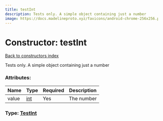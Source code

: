 ```yaml
---
title: testInt
description: Tests only. A simple object containing just a number
image: https://docs.madelineproto.xyz/favicons/android-chrome-256x256.png
---
```

# Constructor: testInt  
[Back to constructors index](index.md)



Tests only. A simple object containing just a number

### Attributes:

| Name     |    Type       | Required | Description |
|----------|---------------|----------|-------------|
|value|[int](../types/int.md) | Yes|The number|



### Type: [TestInt](../types/TestInt.md)



